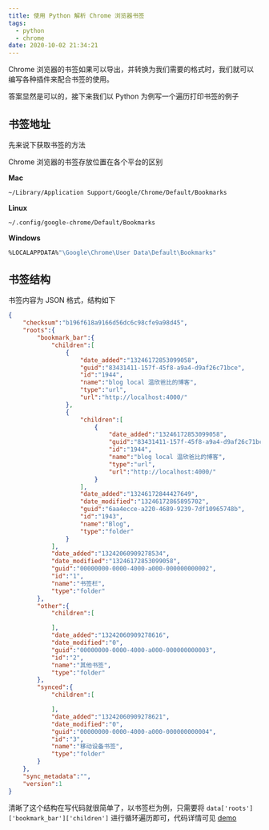 ```yaml
---
title: 使用 Python 解析 Chrome 浏览器书签
tags:
  - python
  - chrome
date: 2020-10-02 21:34:21
---
```



Chrome 浏览器的书签如果可以导出，并转换为我们需要的格式时，我们就可以编写各种插件来配合书签的使用。

<!-- more -->
<!-- toc -->

答案显然是可以的，接下来我们以 Python 为例写一个遍历打印书签的例子

## 书签地址

先来说下获取书签的方法

Chrome 浏览器的书签存放位置在各个平台的区别

**Mac**

```bash
~/Library/Application Support/Google/Chrome/Default/Bookmarks
```

**Linux**

```bash
~/.config/google-chrome/Default/Bookmarks
```

**Windows**

```bash
%LOCALAPPDATA%"\Google\Chrome\User Data\Default\Bookmarks"
```

## 书签结构

书签内容为 JSON 格式，结构如下

```json
{
    "checksum":"b196f618a9166d56dc6c98cfe9a98d45",
    "roots":{
        "bookmark_bar":{
            "children":[
                {
                    "date_added":"13246172853099058",
                    "guid":"83431411-157f-45f8-a9a4-d9af26c71bce",
                    "id":"1944",
                    "name":"blog local 温欣爸比的博客",
                    "type":"url",
                    "url":"http://localhost:4000/"
                },
                {
                    "children":[
                        {
                            "date_added":"13246172853099058",
                            "guid":"83431411-157f-45f8-a9a4-d9af26c71bce",
                            "id":"1944",
                            "name":"blog local 温欣爸比的博客",
                            "type":"url",
                            "url":"http://localhost:4000/"
                        }
                    ],
                    "date_added":"13246172844427649",
                    "date_modified":"13246172865895702",
                    "guid":"6aa4ecce-a220-4689-9239-7df10965748b",
                    "id":"1943",
                    "name":"Blog",
                    "type":"folder"
                }
            ],
            "date_added":"13242060909278534",
            "date_modified":"13246172853099058",
            "guid":"00000000-0000-4000-a000-000000000002",
            "id":"1",
            "name":"书签栏",
            "type":"folder"
        },
        "other":{
            "children":[

            ],
            "date_added":"13242060909278616",
            "date_modified":"0",
            "guid":"00000000-0000-4000-a000-000000000003",
            "id":"2",
            "name":"其他书签",
            "type":"folder"
        },
        "synced":{
            "children":[

            ],
            "date_added":"13242060909278621",
            "date_modified":"0",
            "guid":"00000000-0000-4000-a000-000000000004",
            "id":"3",
            "name":"移动设备书签",
            "type":"folder"
        }
    },
    "sync_metadata":"",
    "version":1
}
```

清晰了这个结构在写代码就很简单了，以书签栏为例，只需要将 `data['roots']['bookmark_bar']['children']` 进行循环遍历即可，代码详情可见 [demo](https://github.com/wxnacy/study/blob/master/python/simple/single_line_progress.py)
